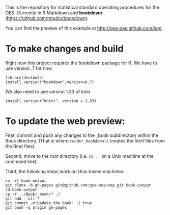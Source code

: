 This is the repository for statistical standard operating procedures for the
OES. Currently in R Markdown and **bookdown** (https://github.com/rstudio/bookdown).

You can find the preview of this example at <http://gsa-oes.github.com/sop>.

# To make changes and build

Right now this project requires the bookdown package for R. We have to use version .7 for now.

```
library(devtools)
install_version("bookdown",version=0.7)
```

We also need to use version 1.33 of knitr.

```
install_version("knitr", version = 1.33)
```

# To update the web preview:

First, commit and push any changes to the _book subdirectory within the Book
directory. (That is where `render_bookdown()` creates the html files from the
Rmd files).

Second, move to the root directory (i.e. `cd ..` on a Unix machine at the
command line).

Third, the following steps work on Unix based machines:

```
rm -rf book-output
git clone -b gh-pages git@github.com:gsa-oes/sop.git book-output
cd book-output
cp -r ../Book/_book/* ./
git add --all *
git commit -m"Update the book" || true
git push -q origin gh-pages

```
